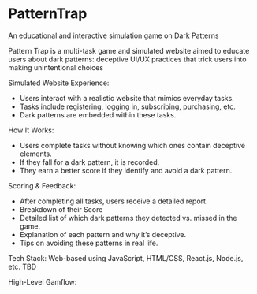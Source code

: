 # PatternTrap
An educational and interactive simulation game on Dark Patterns

Pattern Trap is a multi-task game and simulated website aimed to educate users about dark patterns: deceptive UI/UX practices that trick users into making unintentional choices

Simulated Website Experience:
* Users interact with a realistic website that mimics everyday tasks.
* Tasks include registering, logging in, subscribing, purchasing, etc.
* Dark patterns are embedded within these tasks.

How It Works:
* Users complete tasks without knowing which ones contain deceptive elements.
* If they fall for a dark pattern, it is recorded.
* They earn a better score if they identify and avoid a dark pattern.

Scoring & Feedback:
* After completing all tasks, users receive a detailed report.
* Breakdown of their Score
* Detailed list of which dark patterns they detected vs. missed in the game.
* Explanation of each pattern and why it’s deceptive.
* Tips on avoiding these patterns in real life.

Tech Stack: Web-based using JavaScript, HTML/CSS, React.js, Node.js, etc. TBD

High-Level Gamflow:
